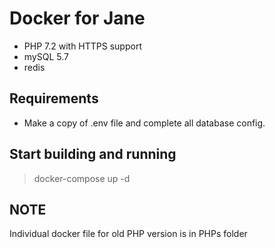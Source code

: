 # Docker for Jane
- PHP 7.2 with HTTPS support
- mySQL 5.7
- redis

## Requirements
- Make a copy of .env file and complete all database config.

## Start building and running
> docker-compose up -d

## NOTE
Individual docker file for old PHP version is in PHPs folder